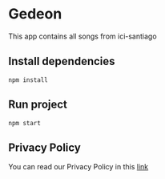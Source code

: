 # Gedeon
This app contains all songs from ici-santiago

## Install dependencies
```npm install```

## Run project
```npm start```

## Privacy Policy
You can read our Privacy Policy in this [link](https://ici-santiago.github.io/gedeon-app-mobile/)
